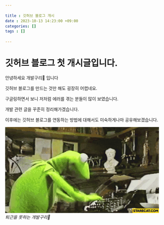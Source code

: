 ```yaml
---

title : 깃허브 블로그 개시
date : 2023-10-13 14:23:00 +09:00
categories: []
tags : []

---
```


# 깃허브 블로그 첫 개시글입니다.

안녕하세요 개발구리🐸 입니다

깃허브 블로그를 만드는 것만 해도 굉장히 어렵네요.

구글링하면서 보니 저처럼 에러를 겪는 분들이 많이 보였습니다.

개발 관련 글을 꾸준히 정리해가겠습니다.

이후에는 깃허브 블로그를 연동하는 방법에 대해서도 미숙하게나마 공유해보겠습니다.

![img-description](/assets/img/kermit/kermit-typing.gif)
_퇴근을 못하는 개발구리🐸_

<script src="https://utteranc.es/client.js"
        repo="[codingKermit/codingKermit.github.io]"
        issue-term="pathname"
        theme="github-light"
        crossorigin="anonymous"
        async>
</script>